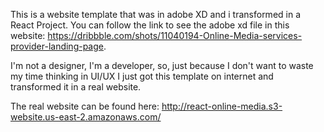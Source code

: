 This is a website template that was in adobe XD and i transformed in a React Project. You can follow the link to see the adobe xd file in this website: https://dribbble.com/shots/11040194-Online-Media-services-provider-landing-page.

I'm not a designer, I'm a developer, so, just because I don't want to waste my time thinking in UI/UX I just got this template on internet and transformed it in a real website.<br>

The real website can be found here: http://react-online-media.s3-website.us-east-2.amazonaws.com/